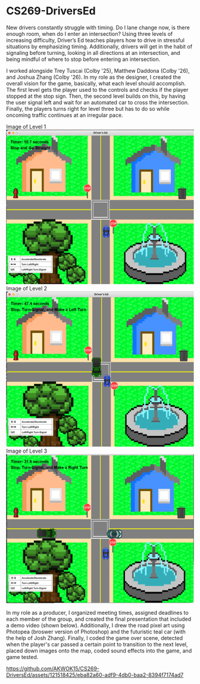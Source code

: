 # CS269-DriversEd
New drivers constantly struggle with timing. Do I lane change now, is there enough room, when do I enter an intersection? Using three levels of increasing difficulty, Driver’s Ed teaches players how to drive in stressful situations by emphasizing timing. Additionally, drivers will get in the habit of signaling before turning, looking in all directions at an intersection, and being mindful of where to stop before entering an intersection. 

I worked alongside Trey Tuscai (Colby '25), Matthew Daddona (Colby '26), and Joshua Zhang (Colby '26). In my role as the designer, I created the overall vision for the game, basically, what each level should accomplish. The first level gets the player used to the controls and checks if the player stopped at the stop sign. Then, the second level builds on this, by having the user signal left and wait for an automated car to cross the intersection. Finally, the players turns right for level three but has to do so while oncoming traffic continues at an irregular pace. 

Image of Level 1
![](ImagesCS269/level1.png)
Image of Level 2
![](ImagesCS269/level2.png)
Image of Level 3
![](ImagesCS269/level3.png)

In my role as a producer, I organized meeting times, assigned deadlines to each member of the group, and created the final presentation that included a demo video (shown below). Additionally, I drew the road pixel art using Photopea (broswer version of Photoshop) and the futuristic teal car (with the help of Josh Zhang). Finally, I coded the game over scene, detected when the player's car passed a certain point to transition to the next level, placed down images onto the map, coded sound effects into the game, and game tested. 



https://github.com/AKWOK15/CS269-DriversEd/assets/121518425/eba82a60-adf9-4db0-baa2-8394f7174ad7




